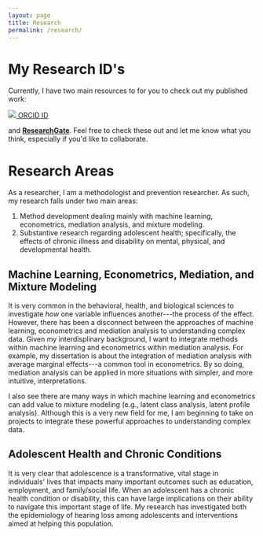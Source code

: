 ```yaml
---
layout: page
title: Research
permalink: /research/
---
```



# My Research ID's

Currently, I have two main resources to for you to check out my published work: [<p><img src="https://orcid.org/sites/default/files/images/orcid_16x16.png"> ORCID ID</p>](https://orcid.org/0000-0002-2137-1391) and [**ResearchGate**](https://www.researchgate.net/profile/Tyson_Barrett). Feel free to check these out and let me know what you think, especially if you'd like to collaborate.

# Research Areas

As a researcher, I am a methodologist and prevention researcher. As such, my research falls under two main areas:

1. Method development dealing mainly with machine learning, econometrics, mediation analysis, and mixture modeling.
2. Substantive research regarding adolescent health; specifically, the effects of chronic illness and disability on mental, physical, and developmental health.

## Machine Learning, Econometrics, Mediation, and Mixture Modeling

It is very common in the behavioral, health, and biological sciences to investigate *how* one variable influences another---the process of the effect. However, there has been a disconnect between the approaches of machine learning, econometrics and mediation analysis to understanding complex data. Given my interdisplinary background, I want to integrate methods within machine learning and econometrics within mediation analysis. For example, my dissertation is about the integration of mediation analysis with average marginal effects---a common tool in econometrics. By so doing, mediation analysis can be applied in more situations with simpler, and more intuitive, interpretations.

I also see there are many ways in which machine learning and econometrics can add value to mixture modeling (e.g., latent class analysis, latent profile analysis). Although this is a very new field for me, I am beginning to take on projects to integrate these powerful approaches to understanding complex data.

## Adolescent Health and Chronic Conditions

It is very clear that adolescence is a transformative, vital stage in individuals' lives that impacts many important outcomes such as education, employment, and family/social life. When an adolescent has a chronic health condition or disability, this can have large implications on their ability to navigate this important stage of life. My research has investigated both the epidemiology of hearing loss among adolescents and interventions aimed at helping this population.



